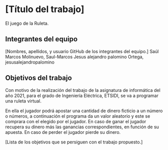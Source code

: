 # [Título del trabajo]

El juego de la Ruleta.

## Integrantes del equipo

[Nombres, apellidos, y usuario GitHub de los integrantes del equipo.]
Saúl Marcos Molinuevo,  Saul-Marcos
Jesus alejandro palomino Ortega, jesusalejandropalomino

## Objetivos del trabajo

Con motivo de la realización del trabajo de la asignatura de informática del año 2021, para el grado de Ingeniería Eléctrica, ETSIDI, se va a programar una ruleta virtual.

En ella el jugador podrá apostar una cantidad de dinero ficticio a un número o números, a continuación el programa da un valor aleatorio y este se comprara con el elegido por el jugador. En caso de ganar el jugador recupera su dinero más las ganancias correspondientes, en función de su apuesta. En caso de perder el jugador pierde su dinero. 

[Lista de los objetivos que se persiguen con el trabajo propuesto.]
